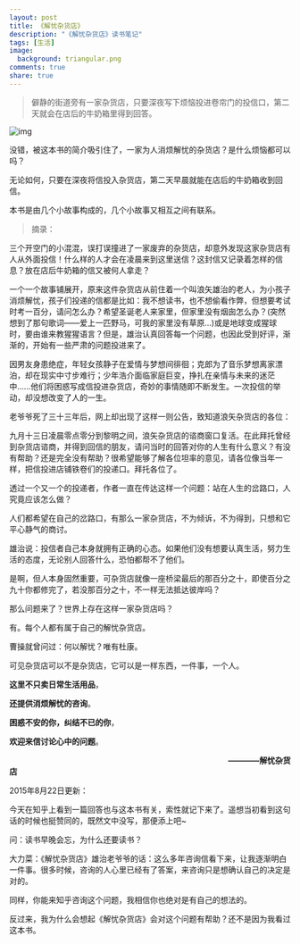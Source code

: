 ```yaml
---
layout: post
title: 《解忧杂货店》
description: "《解忧杂货店》读书笔记"
tags: [生活]
image:
  background: triangular.png
comments: true
share: true
---
```


> 僻静的街道旁有一家杂货店，只要深夜写下烦恼投进卷帘门的投信口，第二天就会在店后的牛奶箱里得到回答。

![img](http://img10.360buyimg.com/n0/g13/M04/09/0E/rBEhU1Nd33IIAAAAAAFbHX75EAsAAMjgAMdgs0AAVs1993.jpg)

没错，被这本书的简介吸引住了，一家为人消烦解忧的杂货店？是什么烦恼都可以吗？

<!-- more -->

无论如何，只要在深夜将信投入杂货店，第二天早晨就能在店后的牛奶箱收到回信。

本书是由几个小故事构成的，几个小故事又相互之间有联系。

> 摘录：

三个开空门的小混混，误打误撞进了一家废弃的杂货店，却意外发现这家杂货店有人从外面投信！什么样的人才会在凌晨来到这里送信？这封信又记录着怎样的信息？放在店后牛奶箱的信又被何人拿走？

一个一个故事铺展开，原来这件杂货店从前住着一个叫浪矢雄治的老人，为小孩子消烦解忧，孩子们投递的信都是比如：我不想读书，也不想偷看作弊，但想要考试时考一百分，请问怎么办？希望圣诞老人来家里，但家里没有烟囱怎么办？(突然想到了那句歌词——爱上一匹野马，可我的家里没有草原...)或是地球变成猩球时，要由谁来教猩猩语言？但是，雄治认真回答每一个问题，也因此受到好评，渐渐的，开始有一些严肃的问题投进来了。

因男友身患绝症，年轻女孩静子在爱情与梦想间徘徊；克郎为了音乐梦想离家漂泊，却在现实中寸步难行；少年浩介面临家庭巨变，挣扎在亲情与未来的迷茫中……他们将困惑写成信投进杂货店，奇妙的事情随即不断发生。一次投信的举动，却没想改变了人的一生。

老爷爷死了三十三年后，网上却出现了这样一则公告，致知道浪矢杂货店的各位：

九月十三日凌晨零点零分到黎明之间，浪矢杂货店的谘商窗口复活。在此拜托曾经到杂货店谘商，并得到回信的朋友，请问当时的回答对你的人生有什么意义？有没有帮助？还是完全没有帮助？很希望能够了解各位坦率的意见，请各位像当年一样，把信投进店铺铁卷们的投递口。拜托各位了。

透过一个又一个的投递者，作者一直在传达这样一个问题：站在人生的岔路口，人究竟应该怎么做？

人们都希望在自己的岔路口，有那么一家杂货店，不为倾诉，不为得到，只想和它平心静气的商讨。

雄治说：投信者自己本身就拥有正确的心态。如果他们没有想要认真生活，努力生活的态度，无论别人回答什么，恐怕都帮不了他们。

是啊，但人本身固然重要，可杂货店就像一座桥梁最后的那百分之十，即使百分之九十你都修完了，若没那百分之十，不一样无法抵达彼岸吗？

那么问题来了？世界上存在这样一家杂货店吗？

有。每个人都有属于自己的解忧杂货店。

曹操就曾问过：何以解忧？唯有杜康。

可见杂货店可以不是杂货店，它可以是一样东西，一件事，一个人。

**这里不只卖日常生活用品**，

**还提供消烦解忧的咨询**。

**困惑不安的你，纠结不已的你**，

**欢迎来信讨论心中的问题**。

　　　　　　　　　　　　　　　　　　　　　　　　　　　　**————解忧杂货店**


2015年8月22日更新：

今天在知乎上看到一篇回答也与这本书有关，索性就记下来了。遥想当初看到这句话的时候也挺赞同的，既然文中没写，那便添上吧~

问：读书早晚会忘，为什么还要读书？

大力菜：《解忧杂货店》雄治老爷爷的话：这么多年咨询信看下来，让我逐渐明白一件事。很多时候，咨询的人心里已经有了答案，来咨询只是想确认自己的决定是对的。

同样，你能来知乎咨询这个问题，我相信你也绝对是有自己的想法的。

反过来，我为什么会想起《解忧杂货店》会对这个问题有帮助？还不是因为我看过这本书。